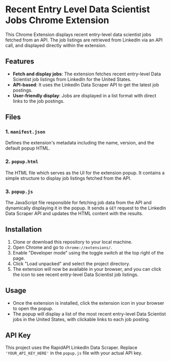 # Recent Entry Level Data Scientist Jobs Chrome Extension

This Chrome Extension displays recent entry-level data scientist jobs fetched from an API. The job listings are retrieved from LinkedIn via an API call, and displayed directly within the extension.

## Features
- **Fetch and display jobs**: The extension fetches recent entry-level Data Scientist job listings from LinkedIn for the United States.
- **API-based**: It uses the LinkedIn Data Scraper API to get the latest job postings.
- **User-friendly display**: Jobs are displayed in a list format with direct links to the job postings.

## Files

### 1. `manifest.json`
Defines the extension's metadata including the name, version, and the default popup HTML.

### 2. `popup.html`
The HTML file which serves as the UI for the extension popup. It contains a simple structure to display job listings fetched from the API.

### 3. `popup.js`
The JavaScript file responsible for fetching job data from the API and dynamically displaying it in the popup. It sends a `GET` request to the LinkedIn Data Scraper API and updates the HTML content with the results.

## Installation

1. Clone or download this repository to your local machine.
2. Open Chrome and go to `chrome://extensions/`.
3. Enable "Developer mode" using the toggle switch at the top right of the page.
4. Click "Load unpacked" and select the project directory.
5. The extension will now be available in your browser, and you can click the icon to see recent entry-level Data Scientist job listings.

## Usage

- Once the extension is installed, click the extension icon in your browser to open the popup.
- The popup will display a list of the most recent entry-level Data Scientist jobs in the United States, with clickable links to each job posting.

## API Key

This project uses the RapidAPI LinkedIn Data Scraper. Replace `'YOUR_API_KEY_HERE'` in the `popup.js` file with your actual API key.
